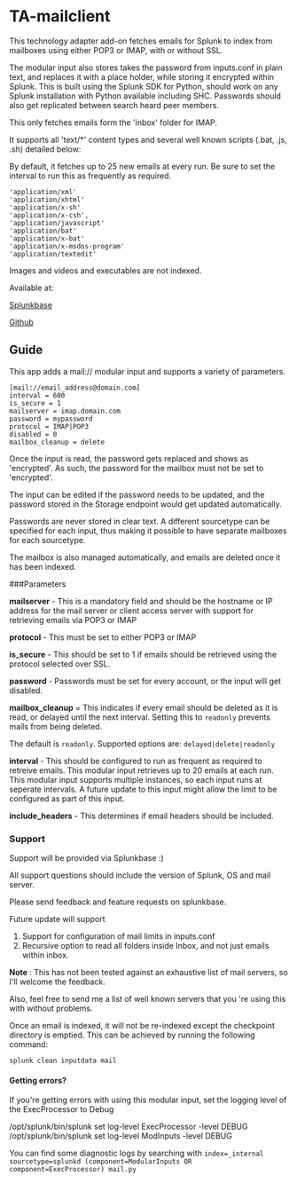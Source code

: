# TA-mailclient

This technology adapter add-on fetches emails for Splunk to index from mailboxes
using either POP3 or IMAP, with or without SSL.

The modular input also stores takes the password from inputs.conf in plain text,
and replaces it with a place holder, while storing it encrypted within Splunk.
This is built using the Splunk SDK for Python, should work on any Splunk
installation with Python available including SHC.
Passwords should also get replicated between search heard peer members.

This only fetches emails form the 'inbox' folder for IMAP.

It supports all 'text/*' content types and several well known scripts (.bat, .js, .sh) detailed below:

By default, it fetches up to 25 new emails at every run.
Be sure to set the interval to run this as frequently as required.
```
'application/xml'
'application/xhtml'
'application/x-sh'
'application/x-csh',
'application/javascript'
'application/bat'
'application/x-bat'
'application/x-msdos-program'
'application/textedit'
```
Images and videos and executables are not indexed.

Available at:

[Splunkbase](https://splunkbase.splunk.com/app/3200/#/details)

[Github](https://github.com/seunomosowon/TA-mailclient)


## Guide
This app adds a mail:// modular input and supports a variety of parameters.

```
[mail://email_address@domain.com]
interval = 600
is_secure = 1
mailserver = imap.domain.com
password = mypassword
protocol = IMAP|POP3
disabled = 0
mailbox_cleanup = delete

```

Once the input is read, the password gets replaced and shows as 'encrypted'.
As such, the password for the mailbox must not be set to 'encrypted'.

The input can be edited if the password needs to be updated, and the password
stored in the Storage endpoint would get updated automatically.

Passwords are never stored in clear text.
A different sourcetype can be specified for each input, thus making
it possible to have separate mailboxes for each sourcetype.

The mailbox is also managed automatically, and emails are deleted once it has been indexed.


###Parameters

**mailserver** - This is a mandatory field and should be the hostname or
IP address for the mail server or client access server with support for retrieving emails via POP3 or IMAP

**protocol** - This must be set to either POP3 or IMAP

**is_secure** - This should be set to 1 if emails should be retrieved using the
protocol selected over SSL.

**password** - Passwords must be set for every account,
or the input will get disabled.

**mailbox_cleanup** = This indicates if every email should be deleted as it is read,
  or delayed until the next interval.
  Setting this to ```readonly``` prevents mails from being deleted.

  The default is ```readonly```. Supported options are:
```delayed|delete|readonly```

**interval** - This should be configured to run as frequent as required
to retreive emails. This modular input retrieves up to 20 emails at each run.
This modular input supports multiple instances, so each input runs at seperate intervals.
A future update to this input might allow the limit to be configured as part of this input.

**include_headers** -  This determines if email headers should be included.


### Support
Support will be provided via Splunkbase :)

All support questions should include the version of Splunk, OS and mail server.

Please send feedback and feature requests on splunkbase.

Future update will support
1. Support for configuration of mail limits in inputs.conf
2. Recursive option to read all folders inside Inbox, and not just emails within inbox.

**Note** : This has not been tested against an exhaustive list of mail servers, so I'll welcome the feedback.

Also, feel free to send me a list of well known servers that you 're using this with without problems.

Once an email is indexed, it will not be re-indexed except the checkpoint directory is emptied.
This can be achieved by running the following command:
```
splunk clean inputdata mail
```

#### Getting errors?

If you're getting errors with using this modular input,
set the logging level of the ExecProcessor to Debug

/opt/splunk/bin/splunk set log-level ExecProcessor -level DEBUG
/opt/splunk/bin/splunk set log-level ModInputs -level DEBUG

You can find some diagnostic logs by searching with 
```index=_internal sourcetype=splunkd (component=ModularInputs OR component=ExecProcessor) mail.py```

